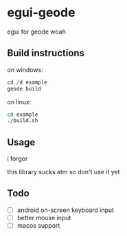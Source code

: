 # egui-geode
egui for geode woah

## Build instructions
on windows:
```powershell
cd /d example
geode build
```
on linux:
```bash
cd example
./build.sh
```

## Usage
i forgor

this library sucks atm so don't use it yet

## Todo
- [ ] android on-screen keyboard input
- [ ] better mouse input
- [ ] macos support